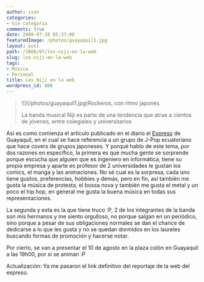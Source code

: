 ```yaml
---
author: ivan
categories:
- Sin categoría
comments: true
date: 2008-07-28 05:37:00
featuredImage: /photos/guayaquil1.jpg
layout: post
path: /2008/07/los-niji-en-la-web
slug: los-niji-en-la-web
tags:
- Música
- Personal
title: Los Niji en la web
wordpress_id: 880
---
```


<blockquote>![](/photos/guayaquil1.jpg)Rockeros, con ritmo japonés  
  
La banda musical Niji es parte de una tendencia que atrae a cientos de jóvenes, entre colegiales y universitarios</blockquote>

Así es como comienza el artículo publicado en el diario el [Expreso](https://www.expreso.ec/julio/dia27/html/guayaquil1.asp) de Guayaquil, en el cual se hace referencia a un grupo de J-Pop ecuatoriano que hace covers de grupos japoneses. Y porqué hablo de este tema, por dos razones en específico, la primera es que mucha gente se sorprende porque escucha que alguien que es ingeniero en informática, tiene su propia empresa y aparte es profesor de 2 universidades le gustan los comics, el manga y las animaciones. No sé cual es la sorpresa, cada uno tiene gustos, preferencias, hobbies y demás, pero en fin, así también me gusta la música de protesta, el bossa nova y también me gusta el metal y un poco el hip hop, en general me gusta la buena música en todas sus representaciones.

La segunda y esta es la que tiene truco :P, 2 de los integrantes de la banda son mis hermanos y me siento orgulloso, no porque salgan en un periódico, sino porque a pesar de sus obligaciones normales se dan el chance de dedicarse a lo que les gusta y no se quedan dormidos en los laureles buscando formas de promoción y hacerse notar.

Por cierto, se van a presentar el 10 de agosto en la plaza colón en Guayaquil a las 19h00, por si se animan :P

Actualización: Ya me pasaron el link definitivo del reportaje de la web del expreso.